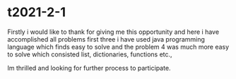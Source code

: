 # t2021-2-1
Firstly i would like to thank for giving me this opportunity and here i have accomplished all problems first three i have used java programming language which finds easy to solve and the problem 4 was much more easy to solve which consisted list, dictionaries, functions etc.,

Im thrilled and looking for further process to participate.
